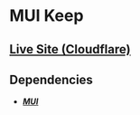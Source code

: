 # MUI Keep

## [Live Site (Cloudflare)](https://mui-keep.pages.dev/)

## Dependencies
* [**_MUI_**](https://mui.com/material-ui/getting-started/installation/)
